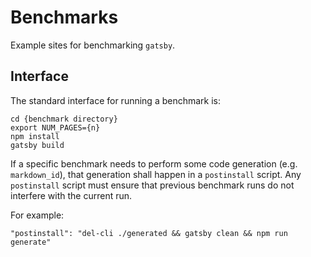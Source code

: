 # Benchmarks

Example sites for benchmarking `gatsby`.

## Interface

The standard interface for running a benchmark is:

```shell
cd {benchmark directory}
export NUM_PAGES={n}
npm install
gatsby build
```

If a specific benchmark needs to perform some code generation (e.g. `markdown_id`),
that generation shall happen in a `postinstall` script.
Any `postinstall` script must ensure that previous benchmark runs do not interfere with the current run.

For example:

```text
"postinstall": "del-cli ./generated && gatsby clean && npm run generate"
```
